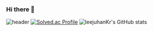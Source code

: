 ### Hi there 👋

![header](https://capsule-render.vercel.app/api?height=400&text=leejuhanKr!)
[![Solved.ac Profile](http://mazassumnida.wtf/api/v2/generate_badge?boj=eunj65)](https://solved.ac/eunj65/) 
![leejuhanKr's GitHub stats](https://github-readme-stats.vercel.app/api?username=leejuhanKr&show_icons=true&theme=radical)
 
 
 
  
 
  
